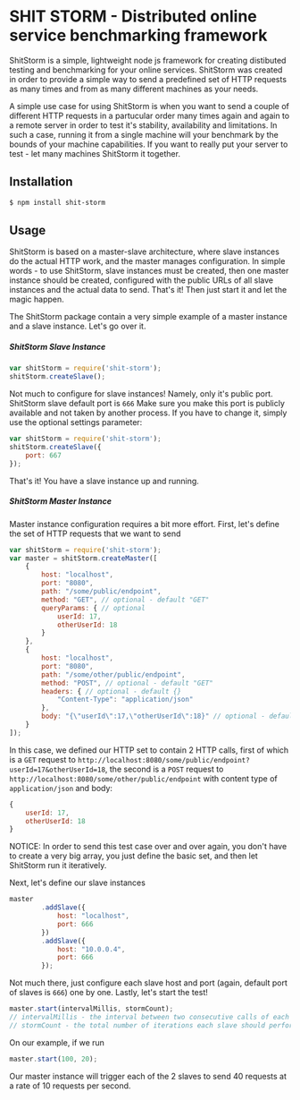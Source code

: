 # SHIT STORM - Distributed online service benchmarking framework

ShitStorm is a simple, lightweight node js framework for creating distibuted testing and benchmarking for your online services. ShitStorm was created in order to provide a simple way to send a predefined set of HTTP requests as many times and from as many different machines as your needs.

A simple use case for using ShitStorm is when you want to send a couple of different HTTP requests in a partucular order many times again and again to a remote server in order to test it's stability, availability and limitations. In such a case, running it from a single machine will your benchmark by the bounds of your machine capabilities. If you want to really put your server to test - let many machines ShitStorm it together.

## Installation

```sh
$ npm install shit-storm
```

## Usage
ShitStorm is based on a master-slave architecture, where slave instances do the actual HTTP work, and the master manages configuration. In simple words - to use ShitStorm, slave instances must be created, then one master instance should be created, configured with the public URLs of all slave instances and the actual data to send. That's it! Then just start it and let the magic happen.

The ShitStorm package contain a very simple example of a master instance and a slave instance. Let's go over it.

##### ShitStorm Slave Instance

```js
var shitStorm = require('shit-storm');
shitStorm.createSlave();
```

Not much to configure for slave instances! Namely, only it's public port. ShitStorm slave default port is `666` Make sure you make this port is publicly available and not taken by another process. If you have to change it, simply use the optional settings parameter:

```js
var shitStorm = require('shit-storm');
shitStorm.createSlave({
    port: 667
});
```

That's it! You have a slave instance up and running.

##### ShitStorm Master Instance

Master instance configuration requires a bit more effort. First, let's define the set of HTTP requests that we want to send

```js
var shitStorm = require('shit-storm');
var master = shitStorm.createMaster([
    {
        host: "localhost",
        port: "8080",
        path: "/some/public/endpoint",
        method: "GET", // optional - default "GET"
        queryParams: { // optional
            userId: 17,
            otherUserId: 18
        }
    },
    {
        host: "localhost",
        port: "8080",
        path: "/some/other/public/endpoint",
        method: "POST", // optional - default "GET"
        headers: { // optional - default {}
            "Content-Type": "application/json"
        },
        body: "{\"userId\":17,\"otherUserId\":18}" // optional - default ""
    }
]);
```

In this case, we defined our HTTP set to contain 2 HTTP calls, first of which is a `GET` request to `http://localhost:8080/some/public/endpoint?userId=17&otherUserId=18`, the second is a `POST` request to `http://localhost:8080/some/other/public/endpoint` with content type of `application/json` and body:
```js
{
    userId: 17,
    otherUserId: 18
}
```
NOTICE: In order to send this test case over and over again, you don't have to create a very big array, you just define the basic set, and then let ShitStorm run it iteratively.

Next, let's define our slave instances

```js
master
        .addSlave({
            host: "localhost",
            port: 666
        })
        .addSlave({
            host: "10.0.0.4",
            port: 666
        });
```

Not much there, just configure each slave host and port (again, default port of slaves is `666`) one by one. Lastly, let's start the test!

```js
master.start(intervalMillis, stormCount);
// intervalMillis - the interval between two consecutive calls of each slave
// stormCount - the total number of iterations each slave should perform on the defined test set
```

On our example, if we run

```js
master.start(100, 20);
```

Our master instance will trigger each of the 2 slaves to send 40 requests at a rate of 10 requests per second.